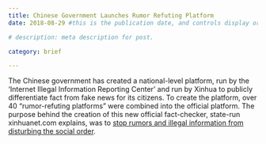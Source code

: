 ```yaml
---
title: Chinese Government Launches Rumor Refuting Platform
date: 2018-08-29 #this is the publication date, and controls display order.

# description: meta description for post.

category: brief

---
```


The Chinese government has created a national-level platform, run by the ‘Internet Illegal Information Reporting Center’ and run by Xinhua to publicly differentiate fact from fake news for its citizens. To create the platform, over 40 “rumor-refuting platforms” were combined into the official platform. The purpose behind the creation of this new official fact-checker, state-run xinhuanet.com explains, was to [stop rumors and illegal information from disturbing the social order][link].

[link]: http://www.xinhuanet.com/english/2018-08/29/c_137428781.htm

